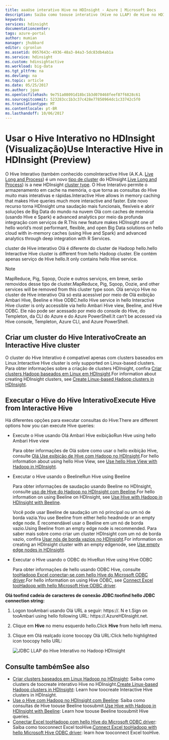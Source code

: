 ```yaml
---
title: aaaUse interativo Hive no HDInsight - Azure | Microsoft Docs
description: Saiba como toouse interativo (Hive no LLAP) de Hive no HDInsight.
keywords: 
services: hdinsight
documentationcenter: 
tags: azure-portal
author: mumian
manager: jhubbard
editor: cgronlun
ms.assetid: 0957643c-4936-48a3-84a3-5dc83db4ab1a
ms.service: hdinsight
ms.custom: hdinsightactive
ms.workload: big-data
ms.tgt_pltfrm: na
ms.devlang: na
ms.topic: article
ms.date: 05/25/2017
ms.author: jgao
ms.openlocfilehash: 9e751a08091d18bc1b3d070468feef87f6828c61
ms.sourcegitcommit: 523283cc1b3c37c428e77850964dc1c33742c5f0
ms.translationtype: MT
ms.contentlocale: pt-BR
ms.lasthandoff: 10/06/2017
---
```

# <a name="use-interactive-hive-in-hdinsight-preview"></a><span data-ttu-id="11004-103">Usar o Hive Interativo no HDInsight (Visualização)</span><span class="sxs-lookup"><span data-stu-id="11004-103">Use Interactive Hive in HDInsight (Preview)</span></span>
<span data-ttu-id="11004-104">O Hive Interativo (também conhecido como</span><span class="sxs-lookup"><span data-stu-id="11004-104">Interactive Hive (A.K.A.</span></span> <span data-ttu-id="11004-105">[Live Long and Process](https://cwiki.apache.org/confluence/display/Hive/LLAP)) é um novo [tipo de cluster](hdinsight-hadoop-provision-linux-clusters.md#cluster-types) do HDInsight.</span><span class="sxs-lookup"><span data-stu-id="11004-105">[Live Long and Process](https://cwiki.apache.org/confluence/display/Hive/LLAP)) is a new HDInsight [cluster type](hdinsight-hadoop-provision-linux-clusters.md#cluster-types).</span></span>  <span data-ttu-id="11004-106">O Hive Interativo permite o armazenamento em cache na memória, o que torna as consultas do Hive muito mais interativas e rápidas.</span><span class="sxs-lookup"><span data-stu-id="11004-106">Interactive Hive allows in memory caching that makes Hive queries much more interactive and faster.</span></span> <span data-ttu-id="11004-107">Este novo recurso torna HDInsight uma saudação mais funcionais, flexíveis e abrir soluções de Big Data do mundo na nuvem Olá com caches de memória (usando Hive e Spark) e advanced analytics por meio da profunda integração com serviços de R.</span><span class="sxs-lookup"><span data-stu-id="11004-107">This new feature makes HDInsight one of hello world’s most performant, flexible, and open Big Data solutions on hello cloud with in-memory caches (using Hive and Spark) and advanced analytics through deep integration with R Services.</span></span> 

<span data-ttu-id="11004-108">cluster de Hive interativo Olá é diferente do cluster de Hadoop hello.</span><span class="sxs-lookup"><span data-stu-id="11004-108">hello Interactive Hive cluster is different from hello Hadoop cluster.</span></span> <span data-ttu-id="11004-109">Ele contém apenas serviço de Hive hello.</span><span class="sxs-lookup"><span data-stu-id="11004-109">It only contains hello Hive service.</span></span> 

> [!NOTE]
> <span data-ttu-id="11004-110">MapReduce, Pig, Sqoop, Oozie e outros serviços, em breve, serão removidos desse tipo de cluster.</span><span class="sxs-lookup"><span data-stu-id="11004-110">MapReduce, Pig, Sqoop, Oozie, and other services will be removed from this cluster type soon.</span></span>
> <span data-ttu-id="11004-111">Olá serviço Hive no cluster de Hive interativo Olá só está acessível por meio de Olá exibição Ambari Hive, Beeline e Hive ODBC.</span><span class="sxs-lookup"><span data-stu-id="11004-111">hello Hive service in hello Interactive Hive cluster is only accessible via hello Ambari Hive view, Beeline, and Hive ODBC.</span></span> <span data-ttu-id="11004-112">Ele não pode ser acessado por meio do console do Hive, do Templeton, da CLI do Azure e do Azure PowerShell.</span><span class="sxs-lookup"><span data-stu-id="11004-112">It can’t be accessed via Hive console, Templeton, Azure CLI, and Azure PowerShell.</span></span> 
> 
> 

## <a name="create-an-interactive-hive-cluster"></a><span data-ttu-id="11004-113">Criar um cluster do Hive Interativo</span><span class="sxs-lookup"><span data-stu-id="11004-113">Create an Interactive Hive cluster</span></span>
<span data-ttu-id="11004-114">O cluster do Hive Interativo é compatível apenas com clusters baseados em Linux.</span><span class="sxs-lookup"><span data-stu-id="11004-114">Interactive Hive cluster is only supported on Linux-based clusters.</span></span> <span data-ttu-id="11004-115">Para obter informações sobre a criação de clusters HDInsight, confira [Criar clusters Hadoop baseados em Linux em HDInsight](hdinsight-hadoop-provision-linux-clusters.md).</span><span class="sxs-lookup"><span data-stu-id="11004-115">For information about creating HDInsight clusters, see [Create Linux-based Hadoop clusters in HDInsight](hdinsight-hadoop-provision-linux-clusters.md).</span></span>

## <a name="execute-hive-from-interactive-hive"></a><span data-ttu-id="11004-116">Executar o Hive do Hive Interativo</span><span class="sxs-lookup"><span data-stu-id="11004-116">Execute Hive from Interactive Hive</span></span>
<span data-ttu-id="11004-117">Há diferentes opções para executar consultas do Hive:</span><span class="sxs-lookup"><span data-stu-id="11004-117">There are different options how you can execute Hive queries:</span></span>

* <span data-ttu-id="11004-118">Execute o Hive usando Olá Ambari Hive exibição</span><span class="sxs-lookup"><span data-stu-id="11004-118">Run Hive using hello Ambari Hive view</span></span>
  
    <span data-ttu-id="11004-119">Para obter informações de Olá sobre como usar o hello exibição Hive, consulte [Olá Use exibição de Hive com Hadoop no HDInsight](hdinsight-hadoop-use-hive-ambari-view.md).</span><span class="sxs-lookup"><span data-stu-id="11004-119">For hello information about using hello Hive View, see [Use hello Hive View with Hadoop in HDInsight](hdinsight-hadoop-use-hive-ambari-view.md).</span></span>
* <span data-ttu-id="11004-120">Executar o Hive usando o Beeline</span><span class="sxs-lookup"><span data-stu-id="11004-120">Run Hive using Beeline</span></span>
  
    <span data-ttu-id="11004-121">Para obter informações de saudação usando Beeline no HDInsight, consulte [uso de Hive do Hadoop no HDInsight com Beeline](hdinsight-hadoop-use-hive-beeline.md).</span><span class="sxs-lookup"><span data-stu-id="11004-121">For hello information on using Beeline on HDInsight, see [Use Hive with Hadoop in HDInsight with Beeline](hdinsight-hadoop-use-hive-beeline.md).</span></span>
  
    <span data-ttu-id="11004-122">Você pode usar Beeline de saudação um nó principal ou um nó de borda vazia.</span><span class="sxs-lookup"><span data-stu-id="11004-122">You use Beeline from either hello headnode or an empty edge node.</span></span>  <span data-ttu-id="11004-123">É recomendável usar o Beeline em um nó de borda vazio.</span><span class="sxs-lookup"><span data-stu-id="11004-123">Using Beeline from an empty edge node is recommended.</span></span>  <span data-ttu-id="11004-124">Para saber mais sobre como criar um cluster HDInsight com um nó de borda vazio, confira [Usar nós de borda vazios no HDInsight](hdinsight-apps-use-edge-node.md).</span><span class="sxs-lookup"><span data-stu-id="11004-124">For information on creating an HDInsight cluster with an empty edgenode, see [Use empty edge nodes in HDInsight](hdinsight-apps-use-edge-node.md).</span></span>
* <span data-ttu-id="11004-125">Executar o Hive usando o ODBC do Hive</span><span class="sxs-lookup"><span data-stu-id="11004-125">Run Hive using Hive ODBC</span></span>
  
    <span data-ttu-id="11004-126">Para obter informações de hello usando ODBC Hive, consulte [tooHadoop Excel conectar-se com hello Hive do Microsoft ODBC driver](hdinsight-connect-excel-hive-odbc-driver.md).</span><span class="sxs-lookup"><span data-stu-id="11004-126">For hello information on using Hive ODBC, see [Connect Excel tooHadoop with hello Microsoft Hive ODBC driver](hdinsight-connect-excel-hive-odbc-driver.md).</span></span>

<span data-ttu-id="11004-127">**Olá toofind cadeia de caracteres de conexão JDBC:**</span><span class="sxs-lookup"><span data-stu-id="11004-127">**toofind hello JDBC connection string:**</span></span>

1. <span data-ttu-id="11004-128">Logon tooAmbari usando Olá URL a seguir: https://<ClusterName>. N e t.</span><span class="sxs-lookup"><span data-stu-id="11004-128">Sign on tooAmbari using hello following URL: https://<ClusterName>.AzureHDInsight.net.</span></span>
2. <span data-ttu-id="11004-129">Clique em **Hive** no menu esquerdo hello.</span><span class="sxs-lookup"><span data-stu-id="11004-129">Click **Hive** from hello left menu.</span></span>
3. <span data-ttu-id="11004-130">Clique em Olá realçado ícone toocopy Olá URL:</span><span class="sxs-lookup"><span data-stu-id="11004-130">Click hello highlighted icon toocopy hello URL:</span></span>
   
   ![JDBC LLAP do Hive Interativo no Hadoop HDInsight](./media/hdinsight-hadoop-use-interactive-hive/hdinsight-hadoop-use-interactive-hive-jdbc.png)

## <a name="see-also"></a><span data-ttu-id="11004-132">Consulte também</span><span class="sxs-lookup"><span data-stu-id="11004-132">See also</span></span>
* <span data-ttu-id="11004-133">[Criar clusters baseados em Linux Hadoop no HDInsight](hdinsight-hadoop-provision-linux-clusters.md): Saiba como clusters de toocreate interativo Hive no HDInsight.</span><span class="sxs-lookup"><span data-stu-id="11004-133">[Create Linux-based Hadoop clusters in HDInsight](hdinsight-hadoop-provision-linux-clusters.md): Learn how toocreate Interactive Hive clusters in HDInsight.</span></span>
* <span data-ttu-id="11004-134">[Use o Hive com Hadoop no HDInsight com Beeline](hdinsight-hadoop-use-hive-beeline.md): Saiba como consultas de Hive toouse Beeline toosubmit.</span><span class="sxs-lookup"><span data-stu-id="11004-134">[Use Hive with Hadoop in HDInsight with Beeline](hdinsight-hadoop-use-hive-beeline.md): Learn how toouse Beeline toosubmit Hive queries.</span></span>
* <span data-ttu-id="11004-135">[Conectar Excel tooHadoop com hello Hive do Microsoft ODBC driver](hdinsight-connect-excel-hive-odbc-driver.md): Saiba como tooconnect Excel tooHive.</span><span class="sxs-lookup"><span data-stu-id="11004-135">[Connect Excel tooHadoop with hello Microsoft Hive ODBC driver](hdinsight-connect-excel-hive-odbc-driver.md): learn how tooconnect Excel tooHive.</span></span>

